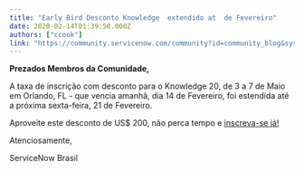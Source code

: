 ```yaml
---
title: "Early Bird Desconto Knowledge  extendido at  de Fevereiro"
date: 2020-02-14T01:39:50.000Z
authors: ["ccook"]
link: "https://community.servicenow.com/community?id=community_blog&sys_id=c63c09c4db8bcc10d82ffb2439961969"
---
```

<p><strong>Prezados Membros da Comunidade, </strong></p>
<p>A taxa de inscrição com desconto para o Knowledge 20, de 3 a 7 de Maio em Orlando, FL - que vencia amanhã, dia 14 de Fevereiro, foi estendida até a próxima sexta-feira, 21 de Fevereiro.</p>
<p>Aproveite este desconto de US$ 200, não perca tempo e <a href="https://knowledge.servicenow.com/" rel="nofollow">inscreva-se já!</a></p>
<p>Atenciosamente, </p>
<p>ServiceNow Brasil</p>